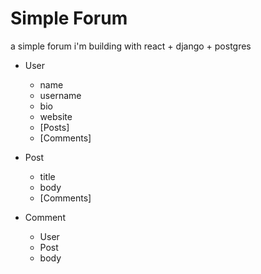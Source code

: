 # Simple Forum
a simple forum i'm building with react + django + postgres

- User
  - name
  - username
  - bio
  - website
  - \[Posts\]
  - \[Comments\]

- Post
  - title
  - body
  - \[Comments\]

- Comment
  - User
  - Post
  - body